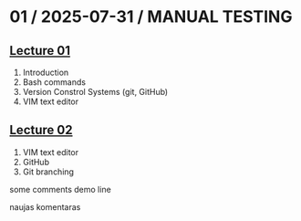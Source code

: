 # 01 / 2025-07-31 / MANUAL TESTING

## [Lecture 01](./notes/lecture_01.md)
1. Introduction
2. Bash commands
3. Version Constrol Systems (git, GitHub)
4. VIM text editor

## [Lecture 02](./notes/lecture_02.md)
1. VIM text editor
2. GitHub
3. Git branching
 
some comments
demo line 

naujas komentaras 
